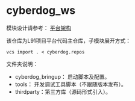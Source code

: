 # cyberdog_ws

模块设计请参考： [平台架构](https://xiaomi.f.mioffice.cn/docs/dock4FjOr039S3NAmvkG8JXJxuW)



该仓库为L91项目平台代码主仓库，子模块展开方式：

```
vcs import . < cyberdog.repos
```



文件夹说明：

- cyberdog_bringup： 启动脚本及配置。
- tools： 开发调试工具脚本（不跟随版本发布）。
- thirdparty：第三方库（源码形式引入）。
